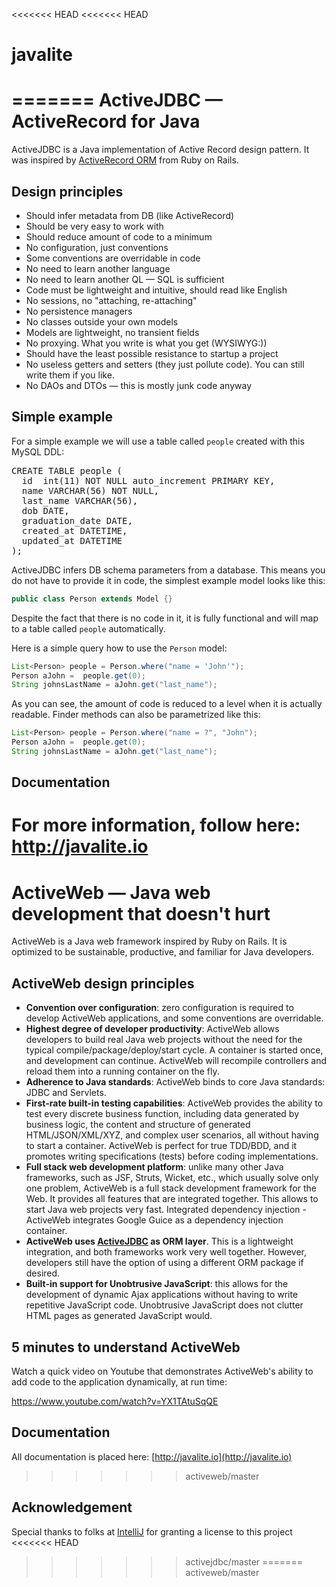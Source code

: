 <<<<<<< HEAD
<<<<<<< HEAD
# javalite
=======
ActiveJDBC &mdash; ActiveRecord for Java
==========


ActiveJDBC is a Java implementation of Active Record design pattern. 
It was inspired by [ActiveRecord ORM](https://github.com/rails/rails/tree/master/activerecord) from Ruby on Rails.

## Design principles
* Should infer metadata from DB (like ActiveRecord)
* Should be very easy to work with
* Should reduce amount of code to a minimum
* No configuration, just conventions
* Some conventions are overridable in code
* No need to learn another language
* No need to learn another QL &mdash; SQL is sufficient
* Code must be lightweight and intuitive, should read like English
* No sessions, no "attaching, re-attaching"
* No persistence managers
* No classes outside your own models
* Models are lightweight, no transient fields
* No proxying. What you write is what you get (WYSIWYG:))
* Should have the least possible resistance to startup a project
* No useless getters and setters (they just pollute code). You can still write them if you like.
* No DAOs and DTOs &mdash; this is mostly junk code anyway

## Simple example

For a simple example we will use a table called `people` created with this MySQL DDL:

<pre>
CREATE TABLE people (
  id  int(11) NOT NULL auto_increment PRIMARY KEY, 
  name VARCHAR(56) NOT NULL, 
  last_name VARCHAR(56), 
  dob DATE, 
  graduation_date DATE, 
  created_at DATETIME, 
  updated_at DATETIME
);
</pre>

ActiveJDBC infers DB schema parameters from a database. This means you do not have to provide it in code, the simplest example model looks like this:

```java
public class Person extends Model {}
```

Despite the fact that there is no code in it, it is fully functional and will map to a table called `people` automatically.

Here is a simple query how to use the `Person` model:
 
```Java
List<Person> people = Person.where("name = 'John'");
Person aJohn =  people.get(0);
String johnsLastName = aJohn.get("last_name");
```

As you can see, the amount of code is reduced to a level when it is actually readable. Finder methods can also be parametrized like this:

```Java
List<Person> people = Person.where("name = ?", "John");
Person aJohn =  people.get(0);
String johnsLastName = aJohn.get("last_name");
```

## Documentation

For more information, follow here: http://javalite.io
=======
ActiveWeb &mdash; Java web development that doesn't hurt
=========

ActiveWeb is a Java web framework inspired by Ruby on Rails. It is optimized to be sustainable,  productive, and familiar for Java developers. 

## ActiveWeb design principles

* __Convention over configuration__: zero configuration is required to develop ActiveWeb applications, and some conventions are overridable.
* __Highest degree of developer productivity__: ActiveWeb allows developers to build real Java web projects without the need for the typical compile/package/deploy/start cycle. A container is started once, and development can continue. ActiveWeb will recompile controllers and reload them into a running container on the fly.
* __Adherence to Java standards__: ActiveWeb binds to core Java standards: JDBC and Servlets.
* __First-rate built-in testing capabilities__: ActiveWeb provides the ability to test every discrete business function, including data generated by business logic, the content and structure of generated HTML/JSON/XML/XYZ, and complex user scenarios, all without having to start a container. ActiveWeb is perfect for true TDD/BDD, and it promotes writing specifications (tests) before coding implementations.
* __Full stack web development platform__: unlike many other Java frameworks, such as JSF, Struts, Wicket, etc., which usually solve only one problem, ActiveWeb is a full stack development framework for the Web. It provides all features that are integrated together. This allows to start Java web projects very fast.
Integrated dependency injection - ActiveWeb integrates Google Guice as a dependency injection container.
* __ActiveWeb uses [ActiveJDBC](https://github.com/javalite/activejdbc) as ORM layer__. This is a lightweight integration, and both frameworks work very well together. However, developers still have the option of using a different ORM package if desired.
* __Built-in support for Unobtrusive JavaScript__: this allows for the development of dynamic Ajax applications without having to write repetitive JavaScript code. Unobtrusive JavaScript does not clutter HTML pages as generated JavaScript would.

## 5 minutes to understand ActiveWeb

Watch a quick video on Youtube that demonstrates ActiveWeb's ability to add code to the application dynamically, at run time:

https://www.youtube.com/watch?v=YX1TAtuSqQE

## Documentation

All documentation is placed here: [http://javalite.io](http://javalite.io)
>>>>>>> activeweb/master


## Acknowledgement

Special thanks to folks at [IntelliJ](http://www.jetbrains.com/) for granting a license to this project
<<<<<<< HEAD

>>>>>>> activejdbc/master
=======
>>>>>>> activeweb/master
